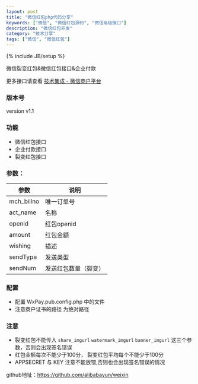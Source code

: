 ```yaml
---
layout: post
title: "微信红包php代码分享"
keywords: ["微信", "微信红包源码", "微信高级接口"]
description: "微信红包开发"
category: "技术分享"
tags: ["微信", "微信红包"]
---
```

{% include JB/setup %}

微信裂变红包&微信红包接口&企业付款

更多接口请查看 [技术集成 - 微信商户平台](https://pay.weixin.qq.com/wiki/doc/api/index.html)

### 版本号
version  v1.1

### 功能
* 微信红包接口
* 企业付款接口
* 裂变红包接口

### 参数：
|参数|说明
|-----|-----------
| mch_billno | 唯一订单号
| act_name   | 名称
| openid     | 红包openid
| amount     | 红包金额
| wishing    | 描述
| sendType   |发送类型
| sendNum    | 发送红包数量（裂变）

### 配置
* 配置 WxPay.pub.config.php 中的文件
* 注意商户证书的路径 为绝对路径

### 注意
* 裂变红包不能传入 `share_imgurl` `watermark_imgurl` `banner_imgurl` 这三个参数，否则会出现签名错误
* 红包金额每次不能少于100分， 裂变红包平均每个不能少于100分
* APPSECRET 与 KEY 注意不能放错,否则也会出现签名错误的情况

github地址：https://github.com/alibabayun/weixin